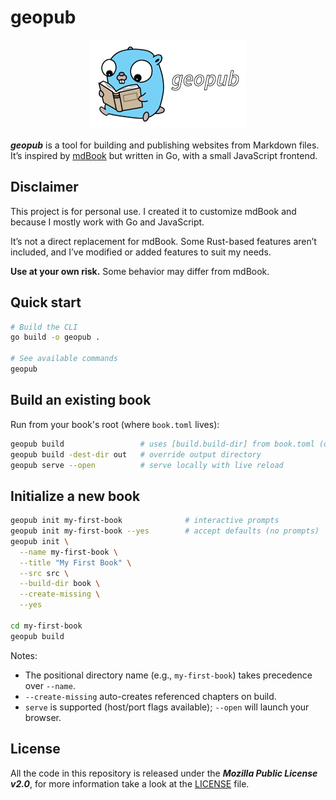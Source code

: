 # geopub

<p align="center">
  <img src="./geopub.png" alt="geopub logo" width="250" />
</p>

***geopub*** is a tool for building and publishing websites from Markdown files. It’s inspired by [mdBook](https://github.com/rust-lang/mdBook) but written in Go, with a small JavaScript frontend.

## Disclaimer

This project is for personal use. I created it to customize mdBook and because I mostly work with Go and JavaScript.

It’s not a direct replacement for mdBook. Some Rust-based features aren’t included, and I’ve modified or added features to suit my needs.

**Use at your own risk.** Some behavior may differ from mdBook.


## Quick start

```bash
# Build the CLI
go build -o geopub .

# See available commands
geopub
```

## Build an existing book

Run from your book's root (where `book.toml` lives):

```bash
geopub build                 # uses [build.build-dir] from book.toml (default: "book")
geopub build -dest-dir out   # override output directory
geopub serve --open          # serve locally with live reload
```

## Initialize a new book

```bash
geopub init my-first-book              # interactive prompts
geopub init my-first-book --yes        # accept defaults (no prompts)
geopub init \
  --name my-first-book \
  --title "My First Book" \
  --src src \
  --build-dir book \
  --create-missing \
  --yes

cd my-first-book
geopub build
```

Notes:
- The positional directory name (e.g., `my-first-book`) takes precedence over `--name`.
- `--create-missing` auto-creates referenced chapters on build.
- `serve` is supported (host/port flags available); `--open` will launch your browser.

## License

All the code in this repository is released under the ***Mozilla Public License v2.0***, for more information take a look at the [LICENSE] file.

[LICENSE]: ./LICENSE


